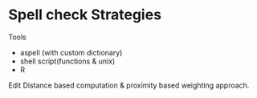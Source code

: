 # Spell check Strategies
Tools

* aspell (with custom dictionary)
* shell script(functions & unix)
* R 

Edit Distance based computation & proximity based weighting approach.
